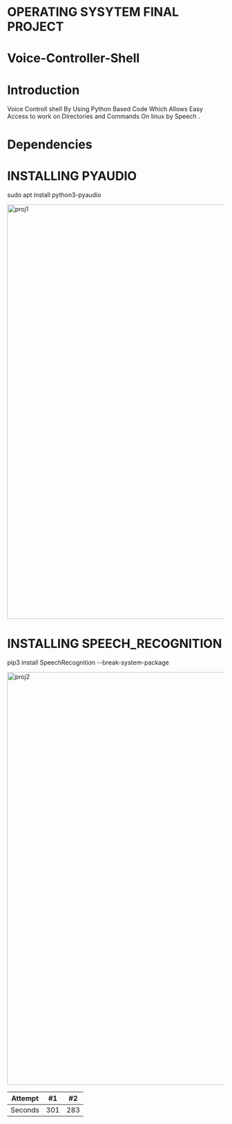 # OPERATING SYSYTEM FINAL PROJECT
# Voice-Controller-Shell
# Introduction
Voice Controll shell By Using Python Based Code Which Allows Easy Access to work on Directories and Commands On linux by Speech .
# Dependencies

# INSTALLING PYAUDIO

sudo apt install python3-pyaudio

<img width="960" alt="proj1" src="https://user-images.githubusercontent.com/110839535/236692044-d7d62474-c251-4888-9b0e-0b64e19236f7.PNG">

# INSTALLING SPEECH_RECOGNITION

pip3 install SpeechRecognition --break-system-package

<img width="956" alt="proj2" src="https://user-images.githubusercontent.com/110839535/236692106-fc6a8eb8-b130-447c-8176-323b847d059b.PNG">

| Attempt | #1  | #2  |
| ------- | --- | --- |
| Seconds | 301 | 283 |
